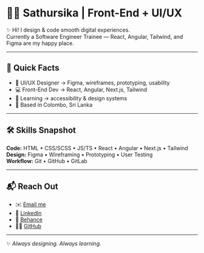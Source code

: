 # 👩‍💻 Sathursika | Front-End + UI/UX

✨ Hi! I design & code smooth digital experiences.  
Currently a Software Engineer Trainee — React, Angular, Tailwind, and Figma are my happy place.  

---

## 🚀 Quick Facts
- 🎨 UI/UX Designer → Figma, wireframes, prototyping, usability  
- 💻 Front-End Dev → React, Angular, Next.js, Tailwind  
- 🌱 Learning → accessibility & design systems  
- 📍 Based in Colombo, Sri Lanka  

---

## 🛠 Skills Snapshot
**Code:** HTML • CSS/SCSS • JS/TS • React • Angular • Next.js • Tailwind  
**Design:** Figma • Wireframing • Prototyping • User Testing  
**Workflow:** Git • GitHub • GitLab  

---

## 📬 Reach Out
- ✉️ [Email me](mailto:sathursikame@gmail.com)  
- 💼 [LinkedIn](https://linkedin.com/in/sathursika-manokararajah-3b40ba268/)  
- 🎨 [Behance](https://www.behance.net/sathurssathurs)  
- 👩‍💻 [GitHub](https://github.com/sathursika)  

---
✨ *Always designing. Always learning.*  
